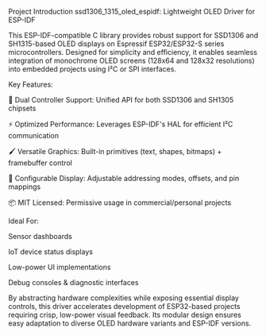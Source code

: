 Project Introduction
ssd1306_1315_oled_espidf: Lightweight OLED Driver for ESP-IDF

This ESP-IDF-compatible C library provides robust support for SSD1306 and SH1315-based OLED displays on Espressif ESP32/ESP32-S series microcontrollers. Designed for simplicity and efficiency, it enables seamless integration of monochrome OLED screens (128x64 and 128x32 resolutions) into embedded projects using I²C or SPI interfaces.

Key Features:

🎯 Dual Controller Support: Unified API for both SSD1306 and SH1305 chipsets

⚡ Optimized Performance: Leverages ESP-IDF's HAL for efficient I²C communication

🖌️ Versatile Graphics: Built-in primitives (text, shapes, bitmaps) + framebuffer control

🔧 Configurable Display: Adjustable addressing modes, offsets, and pin mappings

📦 MIT Licensed: Permissive usage in commercial/personal projects

Ideal For:

Sensor dashboards

IoT device status displays

Low-power UI implementations

Debug consoles & diagnostic interfaces

By abstracting hardware complexities while exposing essential display controls, this driver accelerates development of ESP32-based projects requiring crisp, low-power visual feedback. Its modular design ensures easy adaptation to diverse OLED hardware variants and ESP-IDF versions.
